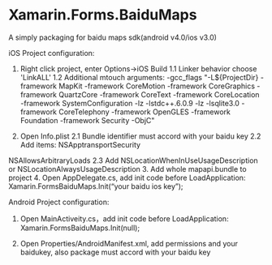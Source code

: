 # Xamarin.Forms.BaiduMaps
A simply packaging for baidu maps sdk(android v4.0/ios v3.0)

iOS Project configuration:
1. Right click project, enter Options->iOS Build
1.1 Linker behavior choose 'LinkALL'
1.2 Additional mtouch arguments:
-gcc_flags "-L${ProjectDir}  -framework MapKit -framework CoreMotion -framework CoreGraphics -framework QuartzCore -framework CoreText -framework CoreLocation -framework SystemConfiguration -lz -lstdc++.6.0.9 -lz -lsqlite3.0 -framework CoreTelephony -framework OpenGLES -framework Foundation -framework Security -ObjC"

2. Open Info.plist
2.1 Bundle identifier must accord with your baidu key
2.2 Add items:
<key>NSApptransportSecurity</key>
<dict>
    <key>NSAllowsArbitraryLoads</key>
    <true />
</dict>
2.3 Add NSLocationWhenInUseUsageDescription or NSLocationAlwaysUsageDescription
3. Add whole mapapi.bundle to project
4. Open AppDelegate.cs, add init code before LoadApplication:
Xamarin.FormsBaiduMaps.Init(“your baidu ios key”);

Android Project configuration:
1. Open MainActiveity.cs，add init code before LoadApplication: Xamarin.FormsBaiduMaps.Init(null);

2. Open Properties/AndroidManifest.xml, add permissions and your baidukey, also package must accord with your baidu key
